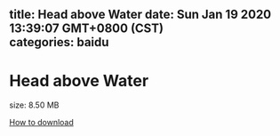 
title: Head above Water
date: Sun Jan 19 2020 13:39:07 GMT+0800 (CST)    
categories: baidu
---

# Head above Water
size: 8.50 MB
 
 

[How to download](https://bpcam.bemobtrk.com/go/2ceec3aa-1ca2-46d6-b9ff-aaa5c184517c?jno=1697)